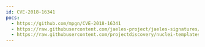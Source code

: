 ```yaml
---
id: CVE-2018-16341
pocs:
  - https://github.com/mpgn/CVE-2018-16341
  - https://raw.githubusercontent.com/jaeles-project/jaeles-signatures/master/cves/nuxeo-ssti-cve-2018-16341.yaml
  - https://raw.githubusercontent.com/projectdiscovery/nuclei-templates/master/cves/CVE-2018-16341.yaml
---
```

